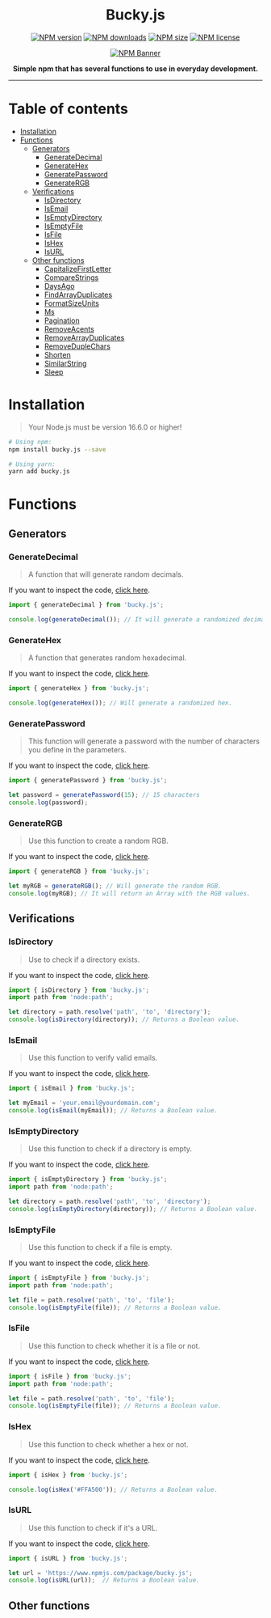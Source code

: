 <div align="center">
  <h1>Bucky.js</h1>
  <p>
    <a href="https://www.npmjs.com/package/bucky.js"><img src="https://img.shields.io/npm/v/bucky.js?style=flat-square&maxAge=3600" alt="NPM version" /></a>
    <a href="https://www.npmjs.com/package/bucky.js"><img src="https://img.shields.io/npm/dt/bucky.js?style=flat-square&maxAge=3600" alt="NPM downloads" /></a>
    <a href="https://www.npmjs.com/package/bucky.js"><img src="https://img.shields.io/github/languages/code-size/isBucky/Bucky.js?style=flat-square&maxAge=3600" alt="NPM size" /></a>
    <a href="https://www.npmjs.com/package/bucky.js"><img src="https://img.shields.io/npm/l/bucky.js?style=flat-square&maxAge=3600" alt="NPM license" /></a>
  </p>
  <p><a href="https://www.npmjs.com/package/bucky.js"><img src="https://nodei.co/npm/bucky.js.png?downloads=true&stars=true" alt="NPM Banner"></a></p>
  <p><strong>Simple npm that has several functions to use in everyday development.</strong></p>
</div>

---

# Table of contents
- [Installation](#installation)
- [Functions](#functions)
  - [Generators](#generators)
    - [GenerateDecimal](#generatedecimal)
    - [GenerateHex](generatehex)
    - [GeneratePassword](generatepassword)
    - [GenerateRGB](generatergb)
  - [Verifications](#verifications)
    - [IsDirectory](#isdirectory)
    - [IsEmail](#isemail)
    - [IsEmptyDirectory](#isemptydirectory)
    - [IsEmptyFile](#isemptyfile)
    - [IsFile](#isfile)
    - [IsHex](#ishex)
    - [IsURL](#isurl)
  - [Other functions](#other-functions)
    - [CapitalizeFirstLetter](#capitalizefirstletter)
    - [CompareStrings](#comparestrings)
    - [DaysAgo](#daysago)
    - [FindArrayDuplicates](#findarrayduplicates)
    - [FormatSizeUnits](#formatsizeunits)
    - [Ms](#ms)
    - [Pagination](#pagination)
    - [RemoveAcents](#removeacents)
    - [RemoveArrayDuplicates](#removearrayduplicates)
    - [RemoveDupleChars](#removeduplechars)
    - [Shorten](#shorten)
    - [SimilarString](#similarstring)
    - [Sleep](#sleep)

# Installation
> Your Node.js must be version 16.6.0 or higher!

~~~sh
# Using npm:
npm install bucky.js --save

# Using yarn:
yarn add bucky.js
~~~

# Functions
## Generators
### GenerateDecimal
> A function that will generate random decimals.

If you want to inspect the code, [click here](./src/generators/GenerateDecimal.ts).
~~~javascript
import { generateDecimal } from 'bucky.js';

console.log(generateDecimal()); // It will generate a randomized decimal.
~~~

### GenerateHex
> A function that generates random hexadecimal.

If you want to inspect the code, [click here](./src/generators/GenerateHex.ts).
~~~javascript
import { generateHex } from 'bucky.js';

console.log(generateHex()); // Will generate a randomized hex.
~~~

### GeneratePassword
> This function will generate a password with the number of characters you define in the parameters.

If you want to inspect the code, [click here](./src/generators/GenerateHex.ts).
~~~javascript
import { generatePassword } from 'bucky.js';

let password = generatePassword(15); // 15 characters
console.log(password);
~~~

### GenerateRGB
> Use this function to create a random RGB.

If you want to inspect the code, [click here](./src/generators/GenerateRGB.ts).
~~~javascript
import { generateRGB } from 'bucky.js';

let myRGB = generateRGB(); // Will generate the random RGB.
console.log(myRGB); // It will return an Array with the RGB values.
~~~

## Verifications
### IsDirectory
> Use to check if a directory exists.

If you want to inspect the code, [click here](./src/verifications/IsDirectory.ts).
~~~javascript
import { isDirectory } from 'bucky.js';
import path from 'node:path';

let directory = path.resolve('path', 'to', 'directory');
console.log(isDirectory(directory)); // Returns a Boolean value.
~~~

### IsEmail
> Use this function to verify valid emails.

If you want to inspect the code, [click here](./src/verifications/IsEmail.ts).
~~~javascript
import { isEmail } from 'bucky.js';

let myEmail = 'your.email@yourdomain.com';
console.log(isEmail(myEmail)); // Returns a Boolean value.
~~~

### IsEmptyDirectory
> Use this function to check if a directory is empty.

If you want to inspect the code, [click here](./src/verifications/IsEmptyDirectory.ts).
~~~javascript
import { isEmptyDirectory } from 'bucky.js';
import path from 'node:path';

let directory = path.resolve('path', 'to', 'directory');
console.log(isEmptyDirectory(directory)); // Returns a Boolean value.
~~~

### IsEmptyFile
> Use this function to check if a file is empty.

If you want to inspect the code, [click here](./src/verifications/IsEmptyFile.ts).
~~~javascript
import { isEmptyFile } from 'bucky.js';
import path from 'node:path';

let file = path.resolve('path', 'to', 'file');
console.log(isEmptyFile(file)); // Returns a Boolean value.
~~~

### IsFile
> Use this function to check whether it is a file or not.

If you want to inspect the code, [click here](./src/verifications/IsFile.ts).
~~~javascript
import { isFile } from 'bucky.js';
import path from 'node:path';

let file = path.resolve('path', 'to', 'file');
console.log(isEmptyFile(file)); // Returns a Boolean value.
~~~

### IsHex
> Use this function to check whether a hex or not.

If you want to inspect the code, [click here](./src/verifications/IsHex.ts).
~~~javascript
import { isHex } from 'bucky.js';

console.log(isHex('#FFA500')); // Returns a Boolean value.
~~~

### IsURL
> Use this function to check if it's a URL.

If you want to inspect the code, [click here](./src/verifications/IsURL.ts).
~~~javascript
import { isURL } from 'bucky.js';

let url = 'https://www.npmjs.com/package/bucky.js';
console.log(isURL(url));  // Returns a Boolean value.
~~~

## Other functions